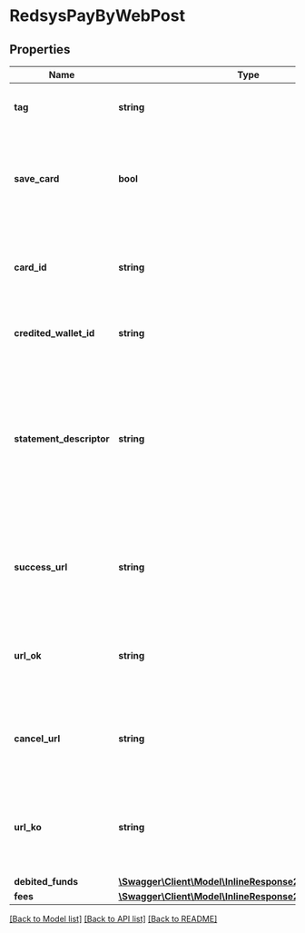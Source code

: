 # RedsysPayByWebPost

## Properties
Name | Type | Description | Notes
------------ | ------------- | ------------- | -------------
**tag** | **string** | Custom data that you can add to this item | [optional] 
**save_card** | **bool** | Whether to save or not the card for future use. SaveCard and CardId are mutually exclusive | [optional] 
**card_id** | **string** | The id of a previous saved card. SaveCard and CardId are mutually exclusive | [optional] 
**credited_wallet_id** | **string** | The ID of the wallet where money will be credited | 
**statement_descriptor** | **string** | A custom description to appear on the user&#39;s bank statement. It can be up to 10 characters long, and can only include alphanumeric characters or spaces | [optional] 
**success_url** | **string** | Dirección (relativa a la tienda) a la que redirigirá cuando se haya completado el pago. | 
**url_ok** | **string** | Url to redirect the browser in case the payment is completed successfully | [optional] 
**cancel_url** | **string** | Dirección (relativa a la tienda) a la que redirigirá en caso de error en el pago. | 
**url_ko** | **string** | Url to redirect the browser in case the payment is not completed successfully | [optional] 
**debited_funds** | [**\Swagger\Client\Model\InlineResponse2001DebitedFunds**](InlineResponse2001DebitedFunds.md) |  | [optional] 
**fees** | [**\Swagger\Client\Model\InlineResponse2001DebitedFunds**](InlineResponse2001DebitedFunds.md) |  | [optional] 

[[Back to Model list]](../README.md#documentation-for-models) [[Back to API list]](../README.md#documentation-for-api-endpoints) [[Back to README]](../README.md)


